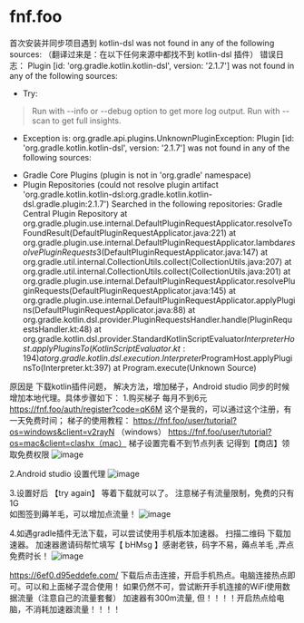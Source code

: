 # fnf.foo
首次安装并同步项目遇到 
kotlin-dsl was not found in any of the following sources: （翻译过来是：在以下任何来源中都找不到 kotlin-dsl 插件）
错误日志： 
Plugin [id: 'org.gradle.kotlin.kotlin-dsl', version: '2.1.7'] was not found in any of the following sources:

* Try:
> Run with --info or --debug option to get more log output.
> Run with --scan to get full insights.

* Exception is:
org.gradle.api.plugins.UnknownPluginException: Plugin [id: 'org.gradle.kotlin.kotlin-dsl', version: '2.1.7'] was not found in any of the following sources:

- Gradle Core Plugins (plugin is not in 'org.gradle' namespace)
- Plugin Repositories (could not resolve plugin artifact 'org.gradle.kotlin.kotlin-dsl:org.gradle.kotlin.kotlin-dsl.gradle.plugin:2.1.7')
  Searched in the following repositories:
    Gradle Central Plugin Repository
        at org.gradle.plugin.use.internal.DefaultPluginRequestApplicator.resolveToFoundResult(DefaultPluginRequestApplicator.java:221)
        at org.gradle.plugin.use.internal.DefaultPluginRequestApplicator.lambda$resolvePluginRequests$3(DefaultPluginRequestApplicator.java:147)
        at org.gradle.util.internal.CollectionUtils.collect(CollectionUtils.java:207)
        at org.gradle.util.internal.CollectionUtils.collect(CollectionUtils.java:201)
        at org.gradle.plugin.use.internal.DefaultPluginRequestApplicator.resolvePluginRequests(DefaultPluginRequestApplicator.java:145)
        at org.gradle.plugin.use.internal.DefaultPluginRequestApplicator.applyPlugins(DefaultPluginRequestApplicator.java:88)
        at org.gradle.kotlin.dsl.provider.PluginRequestsHandler.handle(PluginRequestsHandler.kt:48)
        at org.gradle.kotlin.dsl.provider.StandardKotlinScriptEvaluator$InterpreterHost.applyPluginsTo(KotlinScriptEvaluator.kt:194)
        at org.gradle.kotlin.dsl.execution.Interpreter$ProgramHost.applyPluginsTo(Interpreter.kt:397)
        at Program.execute(Unknown Source)
       

原因是 下载kotlin插件问题，
解决方法，增加梯子，Android studio 同步的时候增加本地代理。具体步骤如下：
1.购买梯子  每月不到6元
https://fnf.foo/auth/register?code=qK6M   这个是我的，可以通过这个注册，有一天免费时间；
梯子的使用教程：
  https://fnf.foo/user/tutorial?os=windows&client=v2rayN （windows）
  https://fnf.foo/user/tutorial?os=mac&client=clashx（mac）
  梯子设置完看不到节点列表
  记得到【商店】领取免费权限
![image](https://github.com/user-attachments/assets/e0f1732a-10ba-46bf-97fa-195125cdd796)

2.Android studio 设置代理 
![image](https://github.com/user-attachments/assets/62f23fb9-f0dc-4da6-8e66-d01f5bcc42ba)

3.设置好后 【try  again】  等着下载就可以了。
注意梯子有流量限制，免费的只有1G  
如图签到薅羊毛，可以增加点流量！
![image](https://github.com/user-attachments/assets/44daf7ee-8e54-4a36-9745-e1580b514804)



4.如遇gradle插件无法下载，可以尝试使用手机版本加速器。
扫描二维码 下载加速器。 加速器邀请码帮忙填写【  bHMsg   】感谢老铁，码字不易，薅点羊毛 ,弄点免费时长！
![image](https://github.com/user-attachments/assets/54bdb5f4-2172-4ad9-a469-5ce697dbbaa4)

https://6ef0.d95eddefe.com/
下载后点击连接，开启手机热点。电脑连接热点即可。可以和上面梯子混合使用！
如果仍然不可，尝试断开手机连接的WiFi使用数据流量（注意自己的流量套餐）
加速器有300m流量, 但！！！！开启热点给电脑，不消耗加速器流量！！！！
